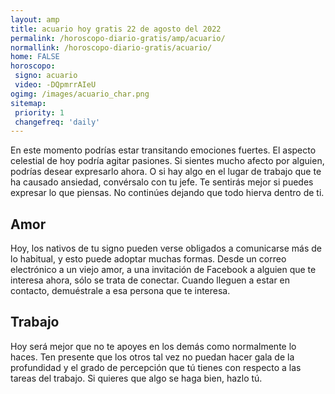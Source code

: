```yaml
---
layout: amp
title: acuario hoy gratis 22 de agosto del 2022 
permalink: /horoscopo-diario-gratis/amp/acuario/
normallink: /horoscopo-diario-gratis/acuario/
home: FALSE
horoscopo:
 signo: acuario
 video: -DQpmrrAIeU
ogimg: /images/acuario_char.png
sitemap:
 priority: 1
 changefreq: 'daily'
---
```



En este momento podrías estar transitando emociones fuertes. El aspecto celestial de hoy podría agitar pasiones. Si sientes mucho afecto por alguien, podrías desear expresarlo ahora. O si hay algo en el lugar de trabajo que te ha causado ansiedad, convérsalo con tu jefe. Te sentirás mejor si puedes expresar lo que piensas. No continúes dejando que todo hierva dentro de ti.

## Amor

Hoy, los nativos de tu signo pueden verse obligados a comunicarse más de lo habitual, y esto puede adoptar muchas formas. Desde un correo electrónico a un viejo amor, a una invitación de Facebook a alguien que te interesa ahora, sólo se trata de conectar. Cuando lleguen a estar en contacto, demuéstrale a esa persona que te interesa.

## Trabajo

Hoy será mejor que no te apoyes en los demás como normalmente lo haces. Ten presente que los otros tal vez no puedan hacer gala de la profundidad y el grado de percepción que tú tienes con respecto a las tareas del trabajo. Si quieres que algo se haga bien, hazlo tú.